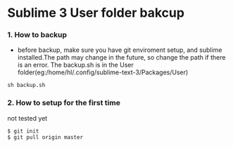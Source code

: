 # Sublime 3 User folder bakcup

### 1. How to backup

- before backup, make sure you have git enviroment setup, and sublime installed.The path may change in the future, so change the path if there is an error. The backup.sh is in the User folder(eg:/home/hl/.config/sublime-text-3/Packages/User)

```shell
sh backup.sh
```

### 2. How to setup for the first time

not tested yet
```
$ git init
$ git pull origin master
```


